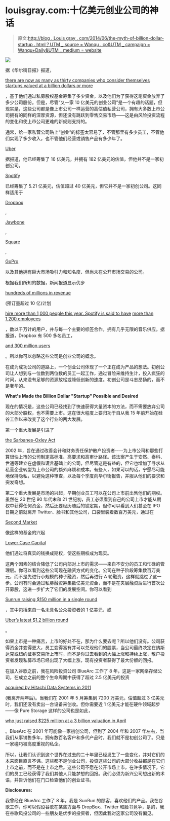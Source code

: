 # louisgray.com:十亿美元创业公司的神话

> 原文:[http://blog . Louis gray . com/2014/06/the-myth-of-billion-dollar-startup . html？UTM _ source = Wanqu . co&UTM _ campaign = Wanqu+Daily&UTM _ medium = website](http://blog.louisgray.com/2014/06/the-myth-of-billion-dollar-startup.html?utm_source=wanqu.co&utm_campaign=Wanqu+Daily&utm_medium=website)

![](../Images/a858181e960f448ecb19aca25d07454f.png)

据《华尔街日报》报道，

[there are now as many as thirty companies who consider themselves startups valued at a billion dollars or more](http://graphics.wsj.com/billion-dollar-club/)

，基于他们通过私募股权基金筹集了多少资金，以及他们为了获得这笔资金放弃了多少公司股份。但是，尽管“又一家 10 亿美元的创业公司”是一个有趣的话题，但现实是，这些公司都是像上市公司一样运营的高估值私营公司，拥有大多数上市公司拥有的同样的深厚资源，但还没有跳跃到零售交易市场——这是由风险投资流程的变化和使上市公司更难的新规则支持的。

通常，给一家私营公司贴上“创业”的标签太容易了，不管那里有多少员工，不管他们实现了多少收入，也不管他们经营或销售产品有多少年了。

[Uber](https://www.uber.com/)

据报道，他已经筹集了 16 亿美元，并拥有 182 亿美元的估值，但他并不是一家初创公司。

[Spotify](http://www.spotify.com/)

已经筹集了 5.21 亿美元，估值超过 40 亿美元，但它并不是一家初创公司。这同样适用于

[Dropbox](http://www.dropbox.com/)

,

[Jawbone](http://www.jawbone.com/)

,

[Square](https://squareup.com/)

,

[GoPro](http://gopro.com/)

以及其他拥有巨大市场吸引力和知名度、但尚未在公开市场交易的公司。

根据我们所知的数据，新闻报道显示优步

[hundreds of millions in revenue](http://techcrunch.com/2013/12/04/leaked-uber-numbers-which-weve-confirmed-point-to-over-1b-gross-revenue-213m-revenue/)

(预订量超过 10 亿)计划

[hire more than 1,000 people this year. Spotify is said to have](http://www.inc.com/christine-lagorio/how-uber-hires.html) [more than 1,200 employees](http://en.wikipedia.org/wiki/Spotify%E2%80%9D)

，数以千万计的用户，并与每一个主要的标签合作，拥有几乎无限的音乐供应。据报道，Dropbox 有 500 多名员工，

[and 300 million users](https://www.dropbox.com/about)

。所以你可以忽略这些公司是创业公司的概念。

在成为成功公司的道路上，一个创业公司体现了一个正在成为产品的想法。初创公司让人想到与一位数到两位数的员工一起工作，通过冒险来维持生计，投入疯狂的时间，从来没有足够的资源放松或降低创新的速度。初创公司是斗志昂扬的，而不是奢华的。

**What's Made the Billion Dollar "Startup" Possible and Desired**

现在的情况是，这些公司已经找到了快速获得大量资本的方法，而不需要放弃公司的大部分股权，也不需要上市。这在很大程度上要归功于自从我 15 年前开始在硅谷工作以来改变了这个行业的两大发展。

第一个重大发展是引进了

[the Sarbanes-Oxley Act](http://en.wikipedia.org/wiki/Sarbanes%E2%80%93Oxley_Act)

2002 年，旨在通过改善会计和财务责任保护散户投资者----为上市公司和那些打算很快上市的公司制定高标准、高要求和高审计路径。该法案产生于安然、泰科、世通等建立在虚假和谎言基础上的公司，但尽管这是有益的，但它也增加了寻求从私营企业转型为上市公司的额外麻烦和成本。有些人，如果可以的话，宁愿尽可能地保持隐私，以避免这种审查，以及每个季度向华尔街报告，并服从他们的要求和突发奇想。

第二个重大发展是市场的兴起，早期创业员工可以在公司上市前出售他们的期权。虽然在 20 世纪 90 年代末和 21 世纪初，员工必须看到自己的公司上市才能从期权中获得任何资金，然后还要经历随后的锁定期，但你可以看到人们甚至在 IPO 日期之前就离开 Twitter、脸书和其他公司，口袋里装着数百万美元，通过在

[Second Market](https://www.secondmarket.com/)

像这样的基金的兴起

[Lower Case Capital](http://lowercasecapital.com/)

他们通过将真实的钱换成期权，使这些期权成为现实。

这两个因素的结合降低了公司内部对上市的需求——来自不安分的员工和忙碌的管理层。你可以看到这些公司现在融资方式的变化。公司在种子阶段筹集数百万美元，而不是先进行小规模的种子融资，然后再进行 A 轮融资，这样就跳过了这一步。公司有时会通过私募融资筹集数亿美元资金，而不是在夹层融资后进行首次公开募股，这进一步扩大了它们的发展空间。你可以看到

[Sunrun raising $150 million in a single round](https://draft.blogger.com/%E2%80%9Dhttp://www.marketwatch.com/story/sunrun-inc-raises-150-million-in-equity-2014-05-15%E2%80%9D)

，其中包括来自一名未具名公众投资者的 1 亿美元，或

[Uber’s latest $1.2 billion round](https://draft.blogger.com/%E2%80%9Dhttp://online.wsj.com/articles/uber-gets-uber-valuation-of-18-2-billion-1402073876%E2%80%9D)

。

如果上市是一种痛苦，上市的好处不在，那为什么要去呢？所以他们没有。公司获得资金并变得更大，员工变得富有并可以兑现他们的股票，当公司最终决定在纳斯达克或纽约证券交易所上市时，而不是你过去看到的大幅上涨和持续上涨，散户投资者发现私募市场已经出现了大幅上涨，现有投资者获得了最大份额的回报。

在加入谷歌之前，我在风险投资公司 BlueArc 工作了 8 年，这是一家网络存储公司，在成立之前的整个生命周期中获得了超过 2.5 亿美元的投资

[acquired by Hitachi Data Systems in 2011](http://blog.louisgray.com/2011/09/hds-acquires-network-storage-player.html)

(我离开两年后)。当我们在 2001 年 5 月筹集到 7200 万美元，估值超过 3 亿美元时，我们还没有卖出一台设备来创收。但你需要近 1 亿美元才能在硬件领域起步——像 Pure Storage 这样的公司也是如此，

[who just raised $225 million at a 3 billion valuation in April](http://www.purestorage.com/company/pure-storage-raises-225m-valued-at-over-3b-by-leading-public-market-investors.html)

。BlueArc 在 2001 年可能像一家初创公司，但到了 2004 年和 2007 年左右，当我们从事销售多年，拥有数百名客户和多代产品时，我们就不是初创公司了。只是一家碰巧被高度重视的私企。

所以，让我们认识到这个世界在过去的二十年里已经发生了一些变化，并对它们的本来面目直言不讳。这些都不是创业公司，投资这些公司的大部分收益都是在它们上市之前，而不是在上市之后。这些公司不愿在公开市场上市，在许多情况下，它们的员工已经获得了我们其他人只能梦想的回报。我们必须为新兴公司想出新的术语，并告诉他们在门口检查他们的创业证书。

**Disclosures:**

我曾经在 BlueArc 工作了 8 年。我是 SunRun 的顾客，喜欢他们的产品。我在谷歌工作，你可以假设谷歌在某些方面与 DropBox、Twitter 和脸书竞争，是的，我在谷歌风投公司的一些朋友是优步的投资者，但因此我对这家公司没有偏见。